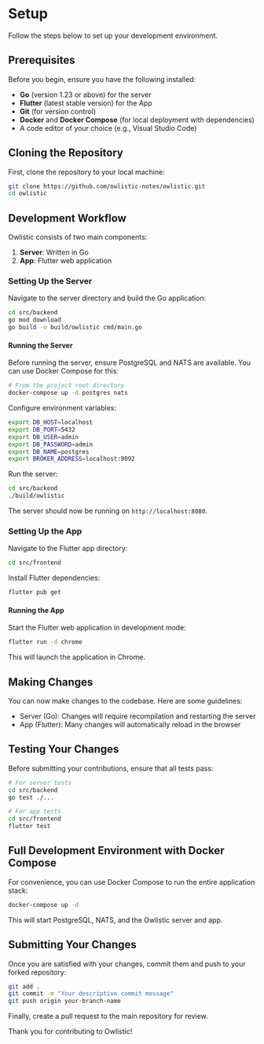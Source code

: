 # Setup

Follow the steps below to set up your development environment. 

## Prerequisites

Before you begin, ensure you have the following installed:

- **Go** (version 1.23 or above) for the server
- **Flutter** (latest stable version) for the App
- **Git** (for version control)
- **Docker** and **Docker Compose** (for local deployment with dependencies)
- A code editor of your choice (e.g., Visual Studio Code)

## Cloning the Repository

First, clone the repository to your local machine:

```bash
git clone https://github.com/owlistic-notes/owlistic.git
cd owlistic
```

## Development Workflow

Owlistic consists of two main components:

1. **Server**: Written in Go
2. **App**: Flutter web application

### Setting Up the Server

Navigate to the server directory and build the Go application:

```bash
cd src/backend
go mod download
go build -o build/owlistic cmd/main.go
```

#### Running the Server

Before running the server, ensure PostgreSQL and NATS are available. You can use Docker Compose for this:

```bash
# From the project root directory
docker-compose up -d postgres nats
```

Configure environment variables:

```bash
export DB_HOST=localhost
export DB_PORT=5432
export DB_USER=admin
export DB_PASSWORD=admin
export DB_NAME=postgres
export BROKER_ADDRESS=localhost:9092
```

Run the  server:

```bash
cd src/backend
./build/owlistic
```

The server should now be running on `http://localhost:8080`.

### Setting Up the App

Navigate to the Flutter app directory:

```bash
cd src/frontend
```

Install Flutter dependencies:

```bash
flutter pub get
```

#### Running the App

Start the Flutter web application in development mode:

```bash
flutter run -d chrome
```

This will launch the application in Chrome.

## Making Changes

You can now make changes to the codebase. Here are some guidelines:

- Server (Go): Changes will require recompilation and restarting the server
- App (Flutter): Many changes will automatically reload in the browser

## Testing Your Changes

Before submitting your contributions, ensure that all tests pass:

```bash
# For server tests
cd src/backend
go test ./...

# For app tests
cd src/frontend
flutter test
```

## Full Development Environment with Docker Compose

For convenience, you can use Docker Compose to run the entire application stack:

```bash
docker-compose up -d
```

This will start PostgreSQL, NATS, and the Owlistic server and app.

## Submitting Your Changes

Once you are satisfied with your changes, commit them and push to your forked repository:

```bash
git add .
git commit -m "Your descriptive commit message"
git push origin your-branch-name
```

Finally, create a pull request to the main repository for review.

Thank you for contributing to Owlistic!

